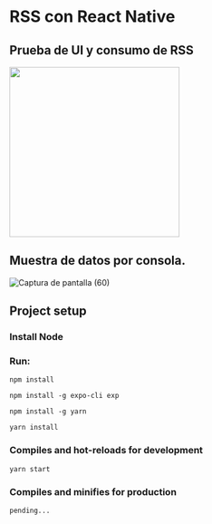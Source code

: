 # RSS con React Native

## Prueba de UI y consumo de RSS

<img src="https://user-images.githubusercontent.com/49338963/172099643-3cd33960-4a82-4b3e-9df3-08b9899ff3d3.jpeg" width=300px;/> 

## Muestra de datos por consola.

![Captura de pantalla (60)](https://user-images.githubusercontent.com/49338963/172304117-c301e55e-713d-4306-959e-3406d2ea7523.png)


## Project setup

### Install Node
### Run:

```
npm install
```
```
npm install -g expo-cli exp
```
```
npm install -g yarn
```
```
yarn install  
```

### Compiles and hot-reloads for development
```
yarn start
```

### Compiles and minifies for production
```
pending...
```



